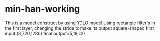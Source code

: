 # min-han-working
This is a model construct by using YOLO model
Using rectangle filter's in the first layer, changing the stride to make its output square-shaped
first input:(3,720,1280)
final output:(5,18,32)
